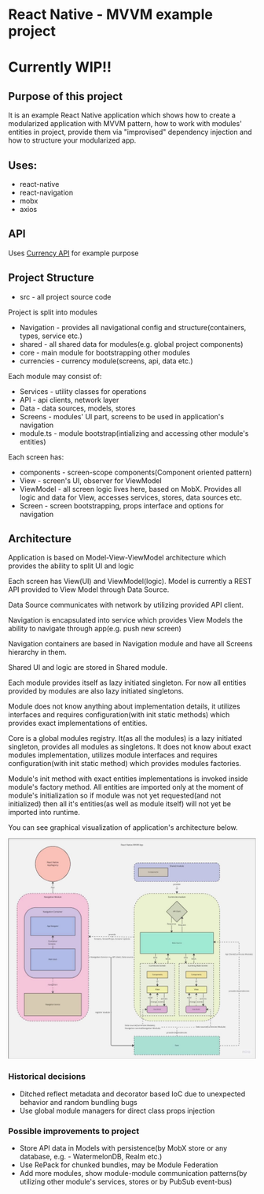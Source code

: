 # React Native - MVVM example project

# Currently WIP!!

## Purpose of this project
It is an example React Native application which shows how to create a modularized application with MVVM pattern, how to work with modules' entities in project, provide them via "improvised" dependency injection and how to structure your modularized app.

## Uses:
- react-native
- react-navigation
- mobx
- axios

## API
Uses [Currency API](https://github.com/fawazahmed0/currency-api) for example purpose

## Project Structure

* src - all project source code

Project is split into modules
* Navigation - provides all navigational config and structure(containers, types, service etc.)
* shared - all shared data for modules(e.g. global project components)
* core - main module for bootstrapping other modules
* currencies - currency module(screens, api, data etc.)

Each module may consist of:
- Services - utility classes for operations
- API - api clients, network layer
- Data - data sources, models, stores
- Screens - modules' UI part, screens to be used in application's navigation
- module.ts - module bootstrap(intializing and accessing other module's entities)

Each screen has:
- components - screen-scope components(Component oriented pattern)
- View - screen's UI, observer for ViewModel
- ViewModel - all screen logic lives here, based on MobX. Provides all logic and data for View, accesses services, stores, data sources etc.
- Screen - screen bootstrapping, props interface and options for navigation


## Architecture
Application is based on Model-View-ViewModel architecture which provides the ability to split UI and logic

Each screen has View(UI) and ViewModel(logic). Model is currently a REST API provided to View Model through Data Source.

Data Source communicates with network by utilizing provided API client.

Navigation is encapsulated into service which provides View Models the ability to navigate through app(e.g. push new screen)

Navigation containers are based in Navigation module and have all Screens hierarchy in them.

Shared UI and logic are stored in Shared module.

Each module provides itself as lazy initiated singleton. For now all entities provided by modules are also lazy initiated singletons.

Module does not know anything about implementation details, it utilizes interfaces and requires configuration(with init static methods) which provides exact implementations of entities.

Core is a global modules registry. It(as all the modules) is a lazy initiated singleton, provides all modules as singletons. It does not know about exact modules implementation, utilizes module interfaces and requires configuration(with init static method) which provides modules factories.

Module's init method with exact entities implementations is invoked inside module's factory method. All entities are imported only at the moment of module's initialization so if module was not yet requested(and not initialized) then all it's entities(as well as module itself) will not yet be imported into runtime.

You can see graphical visualization of application's architecture below.

![Architecture](images/architecture.jpg)

### Historical decisions
- Ditched reflect metadata and decorator based IoC due to unexpected behavior and random bundling bugs
- Use global module managers for direct class props injection

### Possible improvements to project
- Store API data in Models with persistence(by MobX store or any database, e.g. - WatermelonDB, Realm etc.)
- Use RePack for chunked bundles, may be Module Federation
- Add more modules, show module-module communication patterns(by utilizing other module's services, stores or by PubSub event-bus)
